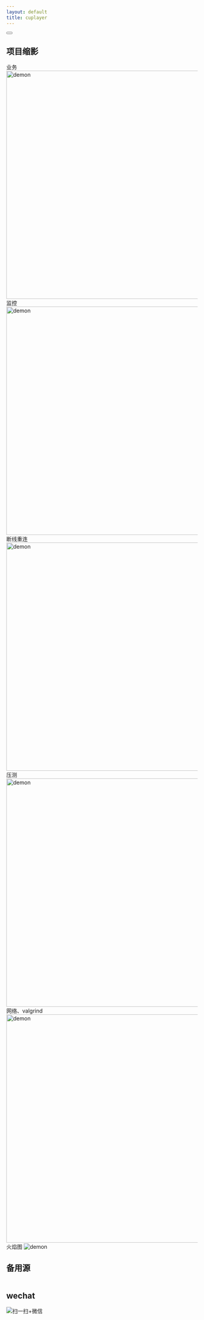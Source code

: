 ```yaml
---
layout: default 
title: cuplayer
---
```


<head>
<meta charset="UTF-8">
    <link rel="stylesheet" href="./gifplayer.css">
	<link rel='stylesheet' type='text/css' href='css/jquery.gif.css' />                
	<script src="path/to/jquery.gif.min.js"></script>
    <style>
        .gifplayer{
            width: 600px;
        }
    </style><!--
<style> 
.video-container { position: relative; padding-bottom: 56.25%; padding-top: 30px; height: 0} 
.video-container iframe { position: absolute; top:0; right: 0; width: 100%; height: 100%; float:right} 
</style>!-->
</head>


<div id="ace-content" class="ace-container-shift">
<div class="ace-container"> <div id="ace-nav-wrap" class="hidden-sm hidden-xs">
<div class="ace-nav-cont">
<div id="ace-nav-scroll">
<nav id="ace-nav" class="ace-nav">
</nav>
</div>

<div id="ace-nav-tools" class="hidden">
<span class="ace-icon ace-icon-dots-three-horizontal"></span>

<button id="ace-nav-arrow" class="clear-btn">
<span class="ace-icon ace-icon-chevron-thin-down"></span>
</button>
</div>
</div>

<!-- <div class="ace-nav-btm"></div> -->
</div><!-- .ace-nav-wrap -->
<h2>项目缩影</h2>
<div id="player"></div>
业务
<img class="gifplayer" src="/zlonqi/styles/img/gif/demon.gif" alt="demon">
<br>监控
<img class="gifplayer" src="/zlonqi/styles/img/gif/websocketd.gif" alt="demon">
<br>断线重连
<img class="gifplayer" src="/zlonqi/styles/img/gif/reconnect.gif" alt="demon">
<br>压测
<img class="gifplayer" src="/zlonqi/styles/img/gif/tooltest.gif" alt="demon">
<br>网络、valgrind
<img class="gifplayer" src="/zlonqi/styles/img/gif/detail.gif" alt="demon">
<br>火焰图
<img  src="/zlonqi/styles/img/gif/webServer.svg" alt="demon">
<br>
<script src="https://code.jquery.com/jquery-3.4.1.min.js"></script>
<script src="./jquery.gifplayer.js"></script>
<h2>备用源</h2>
<a href="https://zlonqi.gitee.io/2020/02/11/backup_source/"><img src="/zlonqi/styles/img/video1.png" alt=""><img src="/zlonqi/styles/img/video2.png" alt=""><img src="/zlonqi/styles/img/video3.png" alt=""></a>

<h2>wechat</h2>
<img src="/zlonqi/styles/img/wechart.png" alt="扫一扫+微信">

</div><!-- .ace-container -->
</div><!-- #ace-content -->

